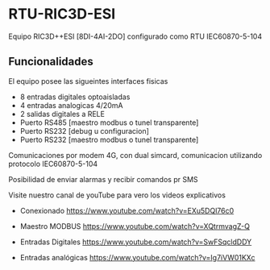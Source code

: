 # RTU-RIC3D-ESI
Equipo RIC3D++ESI [8DI-4AI-2DO] configurado como RTU IEC60870-5-104

## Funcionalidades

El equipo posee las sigueintes interfaces fisicas

- 8 entradas digitales optoaisladas
- 4 entradas analogicas 4/20mA
- 2 salidas digitales a RELE
- Puerto RS485 [maestro modbus o tunel transparente]
- Puerto RS232 [debug u configuracion]
- Puerto RS232 [maestro modbus o tunel transparente]

Comunicaciones por modem 4G, con dual simcard, comunicacion utilizando protocolo IEC60870-5-104

Posibilidad de enviar alarmas y recibir comandos pr SMS

Visite nuestro canal de youTube para vero los videos explicativos

- Conexionado
https://www.youtube.com/watch?v=EXu5DQl76c0

- Maestro MODBUS
https://www.youtube.com/watch?v=XQtrmvagZ-Q

- Entradas Digitales
https://www.youtube.com/watch?v=SwFSqcldDDY

- Entradas analógicas
https://www.youtube.com/watch?v=Ig7iVW01KXc

